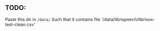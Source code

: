 ## TODO:
Paste this dir in `/data/`
Such that it contains file '/data/librispeech/librivox-test-clean.csv'
